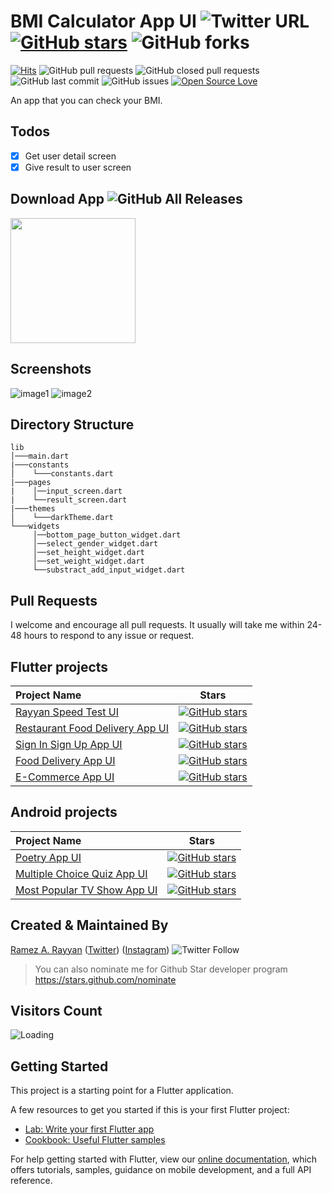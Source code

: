 # BMI Calculator App UI ![Twitter URL](https://img.shields.io/twitter/url?style=social&url=https%3A%2F%2Ftwitter.com%2Framez_rayyan64) [![GitHub stars](https://img.shields.io/github/stars/RamezRayyan64/BMI-Calculator-App-UI?style=social)](https://github.com/login?return_to=%2FRamezRayyan64%BMI-Calculator-App-UI) ![GitHub forks](https://img.shields.io/github/forks/RamezRayyan64/BMI-Calculator-App-UI?style=social) 
[![Hits](https://hits.seeyoufarm.com/api/count/incr/badge.svg?url=https%3A%2F%2Fgithub.com%2FRamezRayyan64%2FBMI-Calculator-App-UI&count_bg=%2379C83D&title_bg=%23555555&icon=&icon_color=%23E7E7E7&title=hits&edge_flat=false)](https://hits.seeyoufarm.com) ![GitHub pull requests](https://img.shields.io/github/issues-pr/RamezRayyan64/BMI-Calculator-App-UI) ![GitHub closed pull requests](https://img.shields.io/github/issues-pr-closed/RamezRayyan64/BMI-Calculator-App-UI) ![GitHub last commit](https://img.shields.io/github/last-commit/RamezRayyan64/BMI-Calculator-App-UI)  ![GitHub issues](https://img.shields.io/github/issues-raw/RamezRayyan64/BMI-Calculator-App-UI) [![Open Source Love](https://badges.frapsoft.com/os/v2/open-source.svg?v=103)](https://github.com/RamezRayyan64/BMI-Calculator-App-UI) 

An app that you can check your BMI.

 ## Todos
- [x] Get user detail screen
- [x] Give result to user screen

## Download App ![GitHub All Releases](https://img.shields.io/github/downloads/RamezRayyan64/BMI-Calculator-App-UI/total?color=green)

<a href="https://github.com/RamezRayyan64/BMI-Calculator-App-UI/releases/tag/v1.0.0/app-release.apk"><img src="https://playerzon.com/asset/download.png" width="200"></img></a>

## Screenshots

![image1](https://user-images.githubusercontent.com/107287484/190728281-32c99f0a-1cc9-428c-aae8-35dc241ea811.png)
![image2](https://user-images.githubusercontent.com/107287484/190728287-f2c4f76f-dd9b-460c-a0cd-a7edc7e26482.png)

## Directory Structure
```
lib
│───main.dart    
|───constants
│    └───constants.dart
|───pages
|    │──input_screen.dart
|    └──result_screen.dart
|───themes
│    └───darkTheme.dart
└───widgets
     │──bottom_page_button_widget.dart
     │──select_gender_widget.dart
     │──set_height_widget.dart
     │──set_weight_widget.dart
     └──substract_add_input_widget.dart
```

## Pull Requests

I welcome and encourage all pull requests. It usually will take me within 24-48 hours to respond to any issue or request.

## Flutter projects

 Project Name        |Stars        
:-------------------------|-------------------------
|[Rayyan Speed Test UI](https://github.com/RamezRayyan64/Rayyan-Speed-Test-UI)| [![GitHub stars](https://img.shields.io/github/stars/RamezRayyan64/Rayyan-Speed-Test-UI?style=social)](https://github.com/login?return_to=%2FRamezRayyan64%2FRayyan-Speed-Test-UI)
|[Restaurant Food Delivery App UI](https://github.com/RamezRayyan64/Restaurant-Food-Delivery-App-UI) |[![GitHub stars](https://img.shields.io/github/stars/RamezRayyan64/Restaurant-Food-Delivery-App-UI?style=social)](https://github.com/login?return_to=%2FRamezRayyan64%2FRestaurant-Food-Delivery-App-UI)
|[Sign In Sign Up App UI](https://github.com/RamezRayyan64/Sign-In-Sign-Up-App-UI) |[![GitHub stars](https://img.shields.io/github/stars/RamezRayyan64/Sign-In-Sign-Up-App-UI?style=social)](https://github.com/login?return_to=%2FRamezRayyan64%2FSign-In-Sign-Up-App-UI)
|[Food Delivery App UI](https://github.com/RamezRayyan64/Food-Delivery-App-UI)|[![GitHub stars](https://img.shields.io/github/stars/RamezRayyan64/Food-Delivery-App-UI?style=social)](https://github.com/login?return_to=%2FRamezRayyan64%2FFood-Delivery-App-UI)
|[E-Commerce App UI](https://github.com/RamezRayyan64/E-Commerce-App-UI)|[![GitHub stars](https://img.shields.io/github/stars/RamezRayyan64/E-Commerce-App-UI?style=social)](https://github.com/login?return_to=%2FRamezRayyan64%2FE-Commerce-App-UI)

## Android projects

 Project Name        |Stars        
:-------------------------|-------------------------
|[Poetry App UI](https://github.com/RamezRayyan64/Poetry-App-UI)| [![GitHub stars](https://img.shields.io/github/stars/RamezRayyan64/Poetry-App-UI?style=social)](https://github.com/login?return_to=%2FRamezRayyan64%2FPoetry-App-UI)
|[Multiple Choice Quiz App UI](https://github.com/RamezRayyan64/Multiple-Choice-Quiz-App-UI) |[![GitHub stars](https://img.shields.io/github/stars/RamezRayyan64/Multiple-Choice-Quiz-App-UI?style=social)](https://github.com/login?return_to=%2FRamezRayyan64%2FMultiple-Choice-Quiz-App-UI)
|[Most Popular TV Show App UI](https://github.com/RamezRayyan64/Most-Popular-TV-Show-App-UI) |[![GitHub stars](https://img.shields.io/github/stars/RamezRayyan64/Most-Popular-TV-Show-App-UI?style=social)](https://github.com/login?return_to=%2FRamezRayyan64%2FMost-Popular-TV-Show-App-UI)

## Created & Maintained By

[Ramez A. Rayyan](https://github.com/RamezRayyan64) ([Twitter](https://www.twitter.com/ramez_rayyan64)) ([Instagram](https://www.instagram.com/ramez_rayyan64))
![Twitter Follow](https://img.shields.io/twitter/follow/ramez_rayyan64?style=social) 

> You can also nominate me for Github Star developer program https://stars.github.com/nominate

## Visitors Count

<img align="left" src = "https://profile-counter.glitch.me/BMI-Calculator-App-UI/count.svg" alt ="Loading"><br>

## Getting Started

This project is a starting point for a Flutter application.

A few resources to get you started if this is your first Flutter project:

- [Lab: Write your first Flutter app](https://flutter.dev/docs/get-started/codelab)
- [Cookbook: Useful Flutter samples](https://flutter.dev/docs/cookbook)

For help getting started with Flutter, view our
[online documentation](https://flutter.dev/docs), which offers tutorials,
samples, guidance on mobile development, and a full API reference.

